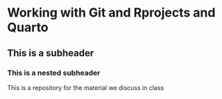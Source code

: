 
# Working with Git and Rprojects and Quarto

## This is a subheader

### This is a nested subheader

<!-- badges: start -->
<!-- badges: end -->

This is a repository for the material we discuss in class

